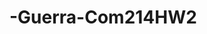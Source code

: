 # -Guerra-Com214HW2
<!--Them following html code writes a webpage that tracks my current masic taste. In an ideal world, with a little more skill and a little more time, this site would be built out into a Pinterest style page, where users (primarily me) could merge their Spotify and the Pinterest to curate how different playlists/genres/artists feel.>